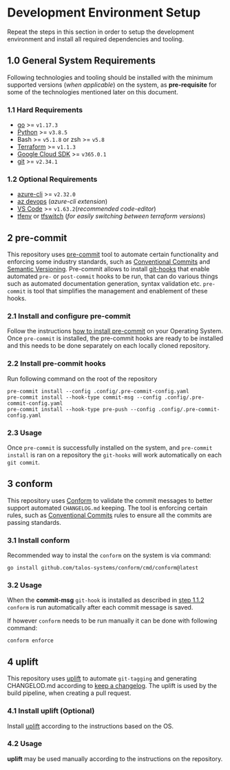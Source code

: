# Development Environment Setup

Repeat the steps in this section in order to setup the development environment and install all required dependencies and tooling.

## 1.0 General System Requirements

Following technologies and tooling should be installed with the minimum supported versions (_when applicable_) on the system, as **pre-requisite** for some of the technologies mentioned later on this document.

### 1.1 Hard Requirements
- [go](https://go.dev/doc/install) >= `v1.17.3`
- [Python](https://www.python.org/downloads/) >= `v3.8.5`
- Bash >= `v5.1.8` or zsh >= `v5.8`
- [Terraform](https://learn.hashicorp.com/tutorials/terraform/install-cli) >= `v1.1.3`
- [Google Cloud SDK](https://cloud.google.com/sdk/docs/install) >= `v365.0.1`
- [git](https://git-scm.com/downloads) >= `v2.34.1`

### 1.2 Optional Requirements
- [azure-cli](https://docs.microsoft.com/en-us/cli/azure/install-azure-cli) >= `v2.32.0`
- [az devops](https://docs.microsoft.com/en-us/cli/azure/devops?view=azure-cli-latest) (_azure-cli extension_)
- [VS Code](https://code.visualstudio.com/download) >= `v1.63.2`(_recommended code-editor_)
- [tfenv](https://github.com/tfutils/tfenv) or [tfswitch](https://tfswitch.warrensbox.com/) (_for easily switching between terraform versions_)

## 2 pre-commit

This repository uses [pre-commit](https://pre-commit.com/) tool to automate certain functionality and enforcing some industry standards, such as [Conventional Commits](https://www.conventionalcommits.org/en/about/) and [Semantic Versioning](https://semver.org/spec/v2.0.0.html). Pre-commit allows to install [git-hooks](https://git-scm.com/book/en/v2/Customizing-Git-Git-Hooks) that enable automated `pre-` or `post-commit` hooks to be run, that can do various things such as automated documentation generation, syntax validation etc. `pre-commit` is tool that simplifies the management and enablement of these hooks.

### 2.1 Install and configure pre-commit

Follow the instructions [how to install pre-commit](https://pre-commit.com/#install) on your Operating System. Once `pre-commit` is installed, the pre-commit hooks are ready to be installed and this needs to be done separately on each locally cloned repository.

### 2.2 Install pre-commit hooks

Run following command on the root of the repository

```
pre-commit install --config .config/.pre-commit-config.yaml
pre-commit install --hook-type commit-msg --config .config/.pre-commit-config.yaml
pre-commit install --hook-type pre-push --config .config/.pre-commit-config.yaml
```

### 2.3 Usage

Once `pre-commit` is successfully installed on the system, and `pre-commit install` is ran on a repository the `git-hooks` will work automatically on each `git commit`.

## 3 conform

This repository uses [Conform](https://github.com/talos-systems/conform) to validate the commit messages to better support automated `CHANGELOG.md` keeping. The tool is enforcing certain rules, such as [Conventional Commits](https://www.conventionalcommits.org/en/about/) rules to ensure all the commits are passing standards.

### 3.1 Install conform

Recommended way to instal the `conform` on the system is via command:

```
go install github.com/talos-systems/conform/cmd/conform@latest
```

### 3.2 Usage

When the **commit-msg** `git-hook` is installed as described in <u>step 1.1.2</u> `conform` is run automatically after each commit message is saved.

If however `conform` needs to be run manually it can be done with following command:

```
conform enforce
```

## 4 uplift

This repository uses [uplift](https://github.com/gembaadvantage/uplift) to automate `git-tagging` and generating CHANGELOD.md according to [keep a changelog](https://keepachangelog.com/en/1.0.0/). The uplift is used by the build pipeline, when creating a pull request.

### 4.1 Install uplift (Optional)

Install [uplift](https://github.com/gembaadvantage/uplift) according to the instructions based on the OS.

### 4.2 Usage

**uplift** may be used manually according to the instructions on the repository.
